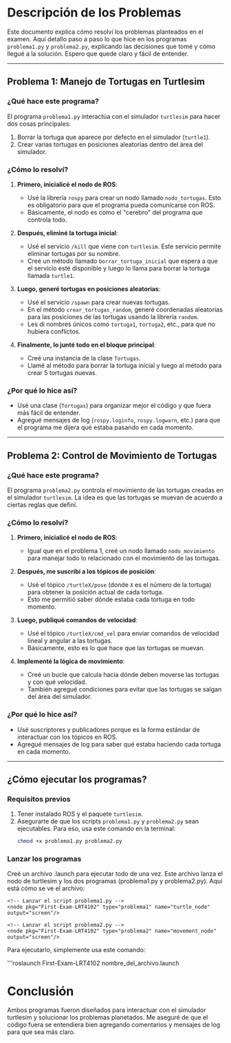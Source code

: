 # Descripción de los Problemas

Este documento explica cómo resolví los problemas planteados en el examen. Aquí detallo paso a paso lo que hice en los programas `problema1.py` y `problema2.py`, explicando las decisiones que tomé y cómo llegué a la solución. Espero que quede claro y fácil de entender.

---

## Problema 1: Manejo de Tortugas en Turtlesim

### **¿Qué hace este programa?**
El programa `problema1.py` interactúa con el simulador `turtlesim` para hacer dos cosas principales:
1. Borrar la tortuga que aparece por defecto en el simulador (`turtle1`).
2. Crear varias tortugas en posiciones aleatorias dentro del área del simulador.

### **¿Cómo lo resolví?**
1. **Primero, inicialicé el nodo de ROS**:
   - Usé la librería `rospy` para crear un nodo llamado `nodo_tortugas`. Esto es obligatorio para que el programa pueda comunicarse con ROS.
   - Básicamente, el nodo es como el "cerebro" del programa que controla todo.

2. **Después, eliminé la tortuga inicial**:
   - Usé el servicio `/kill` que viene con `turtlesim`. Este servicio permite eliminar tortugas por su nombre.
   - Creé un método llamado `borrar_tortuga_inicial` que espera a que el servicio esté disponible y luego lo llama para borrar la tortuga llamada `turtle1`.

3. **Luego, generé tortugas en posiciones aleatorias**:
   - Usé el servicio `/spawn` para crear nuevas tortugas.
   - En el método `crear_tortugas_random`, generé coordenadas aleatorias para las posiciones de las tortugas usando la librería `random`.
   - Les di nombres únicos como `tortuga1`, `tortuga2`, etc., para que no hubiera conflictos.

4. **Finalmente, lo junté todo en el bloque principal**:
   - Creé una instancia de la clase `Tortugas`.
   - Llamé al método para borrar la tortuga inicial y luego al método para crear 5 tortugas nuevas.

### **¿Por qué lo hice así?**
- Usé una clase (`Tortugas`) para organizar mejor el código y que fuera más fácil de entender.
- Agregué mensajes de log (`rospy.loginfo`, `rospy.logwarn`, etc.) para que el programa me dijera qué estaba pasando en cada momento.

---

## Problema 2: Control de Movimiento de Tortugas

### **¿Qué hace este programa?**
El programa `problema2.py` controla el movimiento de las tortugas creadas en el simulador `turtlesim`. La idea es que las tortugas se muevan de acuerdo a ciertas reglas que definí.

### **¿Cómo lo resolví?**
1. **Primero, inicialicé el nodo de ROS**:
   - Igual que en el problema 1, creé un nodo llamado `nodo_movimiento` para manejar todo lo relacionado con el movimiento de las tortugas.

2. **Después, me suscribí a los tópicos de posición**:
   - Usé el tópico `/turtleX/pose` (donde `X` es el número de la tortuga) para obtener la posición actual de cada tortuga.
   - Esto me permitió saber dónde estaba cada tortuga en todo momento.

3. **Luego, publiqué comandos de velocidad**:
   - Usé el tópico `/turtleX/cmd_vel` para enviar comandos de velocidad lineal y angular a las tortugas.
   - Básicamente, esto es lo que hace que las tortugas se muevan.

4. **Implementé la lógica de movimiento**:
   - Creé un bucle que calcula hacia dónde deben moverse las tortugas y con qué velocidad.
   - También agregué condiciones para evitar que las tortugas se salgan del área del simulador.

### **¿Por qué lo hice así?**
- Usé suscriptores y publicadores porque es la forma estándar de interactuar con los tópicos en ROS.
- Agregué mensajes de log para saber qué estaba haciendo cada tortuga en cada momento.

---

## ¿Cómo ejecutar los programas?

### **Requisitos previos**
1. Tener instalado ROS y el paquete `turtlesim`.
2. Asegurarte de que los scripts `problema1.py` y `problema2.py` sean ejecutables. Para eso, usa este comando en la terminal:
   ```bash
   chmod +x problema1.py problema2.py

### **Lanzar los programas**
Creé un archivo .launch para ejecutar todo de una vez. Este archivo lanza el nodo de turtlesim y los dos programas (problema1.py y problema2.py). Aquí está cómo se ve el archivo:

<launch>
    <!-- Lanzar el nodo turtlesim_node del paquete turtlesim -->
    <node pkg="turtlesim" type="turtlesim_node" name="turtlesim_node" output="screen"/>

    <!-- Lanzar el script problema1.py -->
    <node pkg="First-Exam-LRT4102" type="problema1" name="turtle_node" output="screen"/>

    <!-- Lanzar el script problema2.py -->
    <node pkg="First-Exam-LRT4102" type="problema2" name="movement_node" output="screen"/>
</launch>

Para ejecutarlo, simplemente usa este comando:

'''roslaunch First-Exam-LRT4102 nombre_del_archivo.launch

# Conclusión
Ambos programas fueron diseñados para interactuar con el simulador turtlesim y solucionar los problemas planetados. Me aseguré de que el código fuera se entendiera bien agregando comentarios y mensajes de log para que sea más claro.

